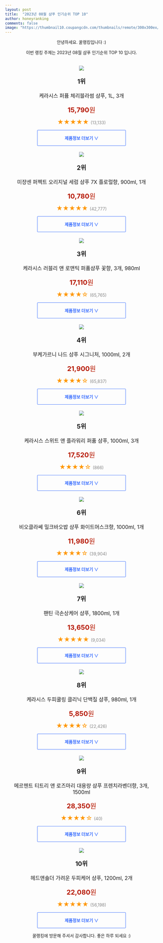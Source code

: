 ```yaml
---
layout: post
title:  "2023년 08월 샴푸 인기순위 TOP 10"
author: honeyranking
comments: false
image: "https://thumbnail10.coupangcdn.com/thumbnails/remote/300x300ex/image/retail/images/8475203990925693-ece47c6d-62d9-4c52-a11e-190b028cf283.jpg"
---
```

<p style="text-align: center;">안녕하세요. 꿀랭킹입니다 :)</p>
<p style="text-align: center;">이번 랭킹 주제는 2023년 08월 샴푸 인기순위 TOP 10 입니다.</p><center><img src="https://thumbnail10.coupangcdn.com/thumbnails/remote/300x300ex/image/retail/images/8475203990925693-ece47c6d-62d9-4c52-a11e-190b028cf283.jpg" style="margin-top:20px" /></center><p style="text-align: center; font-size: 20px"><b>1위</b></p><p style="text-align: center; font-size: 17px">케라시스 퍼퓸 체리블라썸 샴푸, 1L, 3개</p><p style="text-align: center;"><span style="color: #b61800; font-size: 22px;"><b>15,790</b>원</span></p><p style="text-align: center;"><span style="color: #ff9600; font-size: 20px;">★★★★★ </span><span style="color: #878787;">(13,133)</span></p><center><a href="https://link.coupang.com/a/5IxhU"><div style="font-size: 14px; display: inline-block; padding: 15px 90px; color: #346aff; border-radius: 2px; border: 1px solid #346aff; cursor: pointer;"><b>제품정보 더보기 &or;</b></div></a></center><center><img src="https://thumbnail7.coupangcdn.com/thumbnails/remote/300x300ex/image/retail/images/1228060233400908-032aad4f-8f93-40dd-951f-118f326c6219.png" style="margin-top:20px" /></center><p style="text-align: center; font-size: 20px"><b>2위</b></p><p style="text-align: center; font-size: 17px">미쟝센 퍼펙트 오리지널 세럼 샴푸 7X 플로럴향, 900ml, 1개</p><p style="text-align: center;"><span style="color: #b61800; font-size: 22px;"><b>10,780</b>원</span></p><p style="text-align: center;"><span style="color: #ff9600; font-size: 20px;">★★★★★ </span><span style="color: #878787;">(42,777)</span></p><center><a href="https://link.coupang.com/a/5IxhV"><div style="font-size: 14px; display: inline-block; padding: 15px 90px; color: #346aff; border-radius: 2px; border: 1px solid #346aff; cursor: pointer;"><b>제품정보 더보기 &or;</b></div></a></center><center><img src="https://thumbnail7.coupangcdn.com/thumbnails/remote/300x300ex/image/retail/images/552289089724582-9f2fc0aa-e9af-4071-98e2-2a0581e1a665.jpg" style="margin-top:20px" /></center><p style="text-align: center; font-size: 20px"><b>3위</b></p><p style="text-align: center; font-size: 17px">케라시스 러블리 앤 로맨틱 퍼퓸샴푸 꽃향, 3개, 980ml</p><p style="text-align: center;"><span style="color: #b61800; font-size: 22px;"><b>17,110</b>원</span></p><p style="text-align: center;"><span style="color: #ff9600; font-size: 20px;">★★★★☆ </span><span style="color: #878787;">(65,765)</span></p><center><a href="https://link.coupang.com/a/5IxhW"><div style="font-size: 14px; display: inline-block; padding: 15px 90px; color: #346aff; border-radius: 2px; border: 1px solid #346aff; cursor: pointer;"><b>제품정보 더보기 &or;</b></div></a></center><center><img src="https://thumbnail8.coupangcdn.com/thumbnails/remote/300x300ex/image/retail/images/2414591403012493-36bddce4-9c59-4e2d-8b89-52f7edb1c9d9.jpg" style="margin-top:20px" /></center><p style="text-align: center; font-size: 20px"><b>4위</b></p><p style="text-align: center; font-size: 17px">부케가르니 나드 샴푸 시그니처, 1000ml, 2개</p><p style="text-align: center;"><span style="color: #b61800; font-size: 22px;"><b>21,900</b>원</span></p><p style="text-align: center;"><span style="color: #ff9600; font-size: 20px;">★★★★☆ </span><span style="color: #878787;">(65,837)</span></p><center><a href="https://www.coupang.com/vp/products/5832178307?itemId=10096038805&q=%EC%83%B4%ED%91%B8&sourceType=search&searchId=cda981c1d1be47dea1230c5c757f9024"><div style="font-size: 14px; display: inline-block; padding: 15px 90px; color: #346aff; border-radius: 2px; border: 1px solid #346aff; cursor: pointer;"><b>제품정보 더보기 &or;</b></div></a></center><center><img src="https://thumbnail7.coupangcdn.com/thumbnails/remote/300x300ex/image/vendor_inventory/4783/496b00cfef918e5390f60d0f8c1be618d3813bea72169f67236e6286f8b9.jpg" style="margin-top:20px" /></center><p style="text-align: center; font-size: 20px"><b>5위</b></p><p style="text-align: center; font-size: 17px">케라시스 스위트 앤 플라워리 퍼퓸 샴푸, 1000ml, 3개</p><p style="text-align: center;"><span style="color: #b61800; font-size: 22px;"><b>17,520</b>원</span></p><p style="text-align: center;"><span style="color: #ff9600; font-size: 20px;">★★★★☆ </span><span style="color: #878787;">(866)</span></p><center><a href="https://link.coupang.com/a/5IxhX"><div style="font-size: 14px; display: inline-block; padding: 15px 90px; color: #346aff; border-radius: 2px; border: 1px solid #346aff; cursor: pointer;"><b>제품정보 더보기 &or;</b></div></a></center><center><img src="https://thumbnail7.coupangcdn.com/thumbnails/remote/300x300ex/image/retail/images/1075155039005682-f7c48dac-ff83-46e0-8823-7addeedc373e.jpg" style="margin-top:20px" /></center><p style="text-align: center; font-size: 20px"><b>6위</b></p><p style="text-align: center; font-size: 17px">비오클라쎄 밀크바오밥 샴푸 화이트머스크향, 1000ml, 1개</p><p style="text-align: center;"><span style="color: #b61800; font-size: 22px;"><b>11,980</b>원</span></p><p style="text-align: center;"><span style="color: #ff9600; font-size: 20px;">★★★★☆ </span><span style="color: #878787;">(39,904)</span></p><center><a href="https://link.coupang.com/a/5IxhY"><div style="font-size: 14px; display: inline-block; padding: 15px 90px; color: #346aff; border-radius: 2px; border: 1px solid #346aff; cursor: pointer;"><b>제품정보 더보기 &or;</b></div></a></center><center><img src="https://thumbnail9.coupangcdn.com/thumbnails/remote/300x300ex/image/retail/images/1731543017519969-05b493ed-c708-459d-8ddd-ce26b3b449b5.jpg" style="margin-top:20px" /></center><p style="text-align: center; font-size: 20px"><b>7위</b></p><p style="text-align: center; font-size: 17px">팬틴 극손상케어 샴푸, 1800ml, 1개</p><p style="text-align: center;"><span style="color: #b61800; font-size: 22px;"><b>13,650</b>원</span></p><p style="text-align: center;"><span style="color: #ff9600; font-size: 20px;">★★★★★ </span><span style="color: #878787;">(9,034)</span></p><center><a href="https://www.coupang.com/vp/products/7006899364?itemId=17204463660&q=%EC%83%B4%ED%91%B8&sourceType=search&searchId=cda981c1d1be47dea1230c5c757f9024"><div style="font-size: 14px; display: inline-block; padding: 15px 90px; color: #346aff; border-radius: 2px; border: 1px solid #346aff; cursor: pointer;"><b>제품정보 더보기 &or;</b></div></a></center><center><img src="https://thumbnail9.coupangcdn.com/thumbnails/remote/300x300ex/image/retail/images/1751079477927414-1ba443b6-4386-44d2-a77f-b9be063520f4.jpg" style="margin-top:20px" /></center><p style="text-align: center; font-size: 20px"><b>8위</b></p><p style="text-align: center; font-size: 17px">케라시스 두피쿨링 클리닉 단백질 샴푸, 980ml, 1개</p><p style="text-align: center;"><span style="color: #b61800; font-size: 22px;"><b>5,850</b>원</span></p><p style="text-align: center;"><span style="color: #ff9600; font-size: 20px;">★★★★☆ </span><span style="color: #878787;">(22,426)</span></p><center><a href="https://link.coupang.com/a/5IxhZ"><div style="font-size: 14px; display: inline-block; padding: 15px 90px; color: #346aff; border-radius: 2px; border: 1px solid #346aff; cursor: pointer;"><b>제품정보 더보기 &or;</b></div></a></center><center><img src="https://thumbnail9.coupangcdn.com/thumbnails/remote/300x300ex/image/retail/images/97c67534-eb73-4fc7-8909-917fb389e410725211756466100342.png" style="margin-top:20px" /></center><p style="text-align: center; font-size: 20px"><b>9위</b></p><p style="text-align: center; font-size: 17px">메르헨트 티트리 앤 로즈마리 대용량 샴푸 프렌치라벤더향, 3개, 1500ml</p><p style="text-align: center;"><span style="color: #b61800; font-size: 22px;"><b>28,350</b>원</span></p><p style="text-align: center;"><span style="color: #ff9600; font-size: 20px;">★★★★☆ </span><span style="color: #878787;">(40)</span></p><center><a href="https://www.coupang.com/vp/products/7370750015?itemId=19063145299&q=%EC%83%B4%ED%91%B8&sourceType=search&searchId=cda981c1d1be47dea1230c5c757f9024"><div style="font-size: 14px; display: inline-block; padding: 15px 90px; color: #346aff; border-radius: 2px; border: 1px solid #346aff; cursor: pointer;"><b>제품정보 더보기 &or;</b></div></a></center><center><img src="https://thumbnail9.coupangcdn.com/thumbnails/remote/300x300ex/image/retail/images/2094297255188802-5db1e384-bb36-40d2-abbe-a979cad363cf.jpg" style="margin-top:20px" /></center><p style="text-align: center; font-size: 20px"><b>10위</b></p><p style="text-align: center; font-size: 17px">헤드앤숄더 가려운 두피케어 샴푸, 1200ml, 2개</p><p style="text-align: center;"><span style="color: #b61800; font-size: 22px;"><b>22,080</b>원</span></p><p style="text-align: center;"><span style="color: #ff9600; font-size: 20px;">★★★★★ </span><span style="color: #878787;">(56,198)</span></p><center><a href="https://www.coupang.com/vp/products/322942318?itemId=17943646345&q=%EC%83%B4%ED%91%B8&sourceType=search&searchId=cda981c1d1be47dea1230c5c757f9024"><div style="font-size: 14px; display: inline-block; padding: 15px 90px; color: #346aff; border-radius: 2px; border: 1px solid #346aff; cursor: pointer;"><b>제품정보 더보기 &or;</b></div></a></center><p style="text-align: center;">꿀랭킹에 방문해 주셔서 감사합니다. 좋은 하루 되세요 :)</p>
